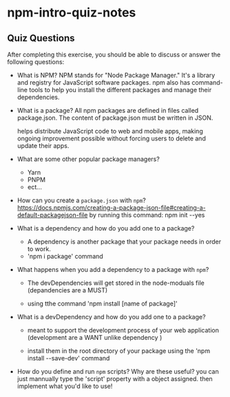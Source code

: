 # npm-intro-quiz-notes

## Quiz Questions

After completing this exercise, you should be able to discuss or answer the following questions:

- What is NPM?
  NPM stands for "Node Package Manager." It's a library and registry for JavaScript software packages. npm also has command-line tools to help you install the different packages and manage their dependencies.

- What is a package?
  All npm packages are defined in files called package.json. The content of package.json must be written in JSON.

  helps distribute JavaScript code to web and mobile apps, making ongoing improvement possible without forcing users to delete and update their apps.

- What are some other popular package managers?

  - Yarn
  - PNPM
  - ect...

- How can you create a `package.json` with `npm`?
  https://docs.npmjs.com/creating-a-package-json-file#creating-a-default-packagejson-file
  by running this command: npm init --yes

- What is a dependency and how do you add one to a package?

  - A dependency is another package that your package needs in order to work.
  - 'npm i package' command

- What happens when you add a dependency to a package with `npm`?

  - The devDependencies will get stored in the node-moduals file (depandencies are a MUST)

  - using tthe command 'npm install [name of package]'

- What is a devDependency and how do you add one to a package?

  - meant to support the development process of your web application (development are a WANT unlike dependency )

  - install them in the root directory of your package using the 'npm install --save-dev' command

- How do you define and run `npm` scripts? Why are these useful?
  you can just mannually type the 'script' property with a object assigned. then implement what you'd like to use!

